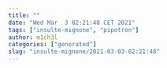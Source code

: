 ```yaml
---
title: ""
date: "Wed Mar  3 02:21:48 CET 2021"
tags: ["insulte-mignone", "pipotron"]
author: m1ch3l
categories: ["generated"]
slug: "insulte-mignone/2021-03-03-02:21:48"
---
```



